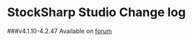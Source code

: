 StockSharp Studio Change log
========================
###v4.1.10-4.2.47
Available on [forum](http://stocksharp.com/forum/yaf_postst2540_S--Studio---platforma-dlia-torghovykh-robotov.aspx)